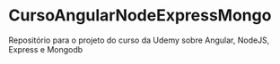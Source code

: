 # CursoAngularNodeExpressMongo
Repositório para o projeto do curso da Udemy sobre Angular, NodeJS, Express e Mongodb

